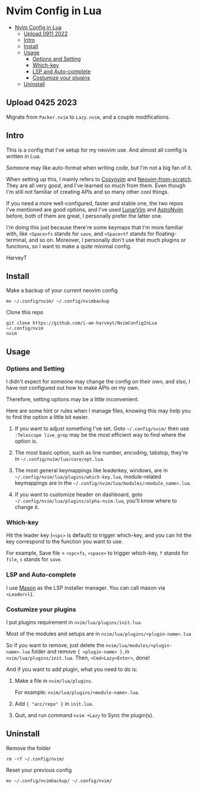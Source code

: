 # Nvim Config in Lua

<!--toc:start-->

- [Nvim Config in Lua](#nvim-config-in-lua)
  - [Upload 0911 2022](#upload-0911-2022)
  - [Intro](#intro)
  - [Install](#install)
  - [Usage](#usage)
    - [Options and Setting](#options-and-setting)
    - [Which-key](#which-key)
    - [LSP and Auto-complete](#lsp-and-auto-complete)
    - [Costumize your plugins](#costumize-your-plugins)
  - [Uninstall](#uninstall)
  <!--toc:end-->

## Upload 0425 2023

Migrate from `Packer.nvim` to `Lazy.nvim`, and a couple modifications.

## Intro

This is a config that I've setup for my neovim use. And almost all comfig is written in Lua.

Someone may like auto-format when writing code, but I'm not a big fan of it.

When setting up this, I mainly refers to [Cosynvim](https://github.com/glepnir/cosynvim) and [Neovim-from-scratch](https://github.com/LunarVim/Neovim-from-scratch). They are all very good, and I've learned so much from them. Even though I'm still not familiar of creating APIs and so many other cool things.

If you need a more well-configured, faster and stable one, the two repos I've mentioned are good options, and I've used [LunarVim](https://github.com/LunarVim/LunarVim) and [AstroNvim](https://github.com/AstroNvim/AstroNvim) before, both of them are great, I personally prefer the latter one.

I'm doing this just because there're some keymaps that I'm more familiar with, like `<Space>fs` stands for `save`, and `<Space>tf` stands for floating-terminal, and so on. Moreover, I personally don't use that much plugins or functions, so I want to make a quite minimal config.

HarveyT

## Install

Make a backup of your current neovim config

```
mv ~/.config/nvim/ ~/.config/nvimbackup
```

Clone this repo

```
git clone https://github.com/i-am-harveyt/NvimConfigInLua ~/.config/nvim
nvim
```

## Usage

### Options and Setting

I didn't expect for someone may change the config on their own, and slso, I have not configured out how to make APIs on my own.

Therefore, setting options may be a little inconvenient.

Here are some hint or rules when I manage files, knowing this may help you to find the option a little bit easier.

1. If you want to adjust something I've set. Goto `~/.config/nvim/` then use `:Telescope live_grep` may be the most efficient way to find where the option is.

2. The most basic option, such as line number, encoding, tabstop, they're in `~/.config/nvim/lua/core/opt.lua`.

3. The most general keymappings like leaderkey, windows, are in `~/.config/nvim/lua/plugins/which-key.lua`, module-related keymappings are in the `~/.config/nvim/lua/modules/<module_name>.lua`.

4. If you want to customize header on dashboard, goto `~/.config/nvim/lua/plugins/alpha-nvim.lua`, you'll know where to change it.

### Which-key

Hit the leader key (`<spc>` is default) to trigger which-key, and you can hit the key correspond to the function you want to use.

For example, Save file = `<spc>fs`, `<space>` to trigger which-key, `f` stands for `file`, `s` stands for `save`.

### LSP and Auto-complete

I use [Mason]() as the LSP installer manager. You can call mason via `<Leader>lI`.

### Costumize your plugins

I put plugins requirement in `nvim/lua/plugins/init.lua`.

Most of the modules and setups are in `nvim/lua/plugins/<plugin-name>.lua`

So if you want to remove, just delete the `nvim/lua/modules/<plugin-name>.lua` folder and remove `{ <plugin-name> },`in `nvim/lua/plugins/init.lua`. Then, `<Cmd>Lazy<Enter>`, done!

And if you want to add plugin, what you need to do is:

1. Make a file in `nvim/lua/plugins`.

   For example: `nvim/lua/plugins/<module-name>.lua`.

2. Add `{ "acc/repo" }` in `init.lua`.

3. Quit, and run command `nvim +Lazy` to Sync the plugin(s).

## Uninstall

Remove the folder

```
rm -rf ~/.config/nvim/
```

Reset your previous config

```
mv ~/.config/nvimbackup/ ~/.config/nvim/
```
